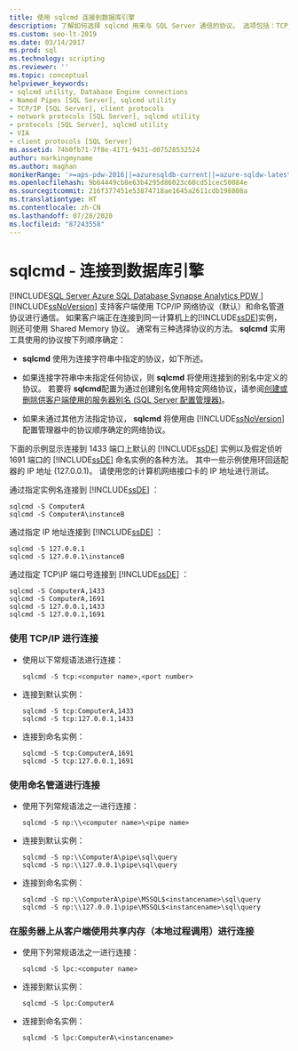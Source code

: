 ```yaml
---
title: 使用 sqlcmd 连接到数据库引擎
description: 了解如何选择 sqlcmd 用来与 SQL Server 通信的协议。 选项包括：TCP/IP、命名管道和共享内存。
ms.custom: seo-lt-2019
ms.date: 03/14/2017
ms.prod: sql
ms.technology: scripting
ms.reviewer: ''
ms.topic: conceptual
helpviewer_keywords:
- sqlcmd utility, Database Engine connections
- Named Pipes [SQL Server], sqlcmd utility
- TCP/IP [SQL Server], client protocols
- network protocols [SQL Server], sqlcmd utility
- protocols [SQL Server], sqlcmd utility
- VIA
- client protocols [SQL Server]
ms.assetid: 74b0fb71-7f8e-4171-9431-d07528532524
author: markingmyname
ms.author: maghan
monikerRange: '>=aps-pdw-2016||=azuresqldb-current||=azure-sqldw-latest||>=sql-server-2016||=sqlallproducts-allversions||>=sql-server-linux-2017||=azuresqldb-mi-current'
ms.openlocfilehash: 9b64449cb8e63b4295d86023c60cd51cec50084e
ms.sourcegitcommit: 216f377451e53874718ae1645a2611cdb198808a
ms.translationtype: HT
ms.contentlocale: zh-CN
ms.lasthandoff: 07/28/2020
ms.locfileid: "87243558"
---
```

# <a name="sqlcmd---connect-to-the-database-engine"></a>sqlcmd - 连接到数据库引擎
[!INCLUDE[SQL Server Azure SQL Database Synapse Analytics PDW ](../../includes/applies-to-version/sql-asdb-asdbmi-asa-pdw.md)]
  [!INCLUDE[ssNoVersion](../../includes/ssnoversion-md.md)] 支持客户端使用 TCP/IP 网络协议（默认）和命名管道协议进行通信。 如果客户端正在连接到同一计算机上的[!INCLUDE[ssDE](../../includes/ssde-md.md)]实例，则还可使用 Shared Memory 协议。 通常有三种选择协议的方法。 **sqlcmd** 实用工具使用的协议按下列顺序确定：  
  
-   **sqlcmd** 使用为连接字符串中指定的协议，如下所述。  
  
-   如果连接字符串中未指定任何协议，则 **sqlcmd** 将使用连接到的别名中定义的协议。 若要将 **sqlcmd**配置为通过创建别名使用特定网络协议，请参阅[创建或删除供客户端使用的服务器别名 (SQL Server 配置管理器)](../../database-engine/configure-windows/create-or-delete-a-server-alias-for-use-by-a-client.md)。  
  
-   如果未通过其他方法指定协议， **sqlcmd** 将使用由 [!INCLUDE[ssNoVersion](../../includes/ssnoversion-md.md)] 配置管理器中的协议顺序确定的网络协议。  
  
 下面的示例显示连接到 1433 端口上默认的 [!INCLUDE[ssDE](../../includes/ssde-md.md)] 实例以及假定侦听 1691 端口的 [!INCLUDE[ssDE](../../includes/ssde-md.md)] 命名实例的各种方法。 其中一些示例使用环回适配器的 IP 地址 (127.0.0.1)。 请使用您的计算机网络接口卡的 IP 地址进行测试。  
  
 通过指定实例名连接到 [!INCLUDE[ssDE](../../includes/ssde-md.md)] ：  
  
```  
sqlcmd -S ComputerA  
sqlcmd -S ComputerA\instanceB  
```  
  
 通过指定 IP 地址连接到 [!INCLUDE[ssDE](../../includes/ssde-md.md)] ：  
  
```  
sqlcmd -S 127.0.0.1  
sqlcmd -S 127.0.0.1\instanceB  
```  
  
 通过指定 TCP\IP 端口号连接到 [!INCLUDE[ssDE](../../includes/ssde-md.md)] ：  
  
```  
sqlcmd -S ComputerA,1433  
sqlcmd -S ComputerA,1691  
sqlcmd -S 127.0.0.1,1433  
sqlcmd -S 127.0.0.1,1691  
```  
  
### <a name="to-connect-using-tcpip"></a>使用 TCP/IP 进行连接  
  
-   使用以下常规语法进行连接：  
  
    ```  
    sqlcmd -S tcp:<computer name>,<port number>  
    ```  
  
-   连接到默认实例：  
  
    ```  
    sqlcmd -S tcp:ComputerA,1433  
    sqlcmd -S tcp:127.0.0.1,1433  
    ```  
  
-   连接到命名实例：  
  
    ```  
    sqlcmd -S tcp:ComputerA,1691  
    sqlcmd -S tcp:127.0.0.1,1691  
    ```  
  
### <a name="to-connect-using-named-pipes"></a>使用命名管道进行连接  
  
-   使用下列常规语法之一进行连接：  
  
    ```  
    sqlcmd -S np:\\<computer name>\<pipe name>  
    ```  
  
-   连接到默认实例：  
  
    ```  
    sqlcmd -S np:\\ComputerA\pipe\sql\query  
    sqlcmd -S np:\\127.0.0.1\pipe\sql\query  
    ```  
  
-   连接到命名实例：  
  
    ```  
    sqlcmd -S np:\\ComputerA\pipe\MSSQL$<instancename>\sql\query  
    sqlcmd -S np:\\127.0.0.1\pipe\MSSQL$<instancename>\sql\query  
    ```  
  
### <a name="to-connect-using-shared-memory-a-local-procedure-call-from-a-client-on-the-server"></a>在服务器上从客户端使用共享内存（本地过程调用）进行连接  
  
-   使用下列常规语法之一进行连接：  
  
    ```  
    sqlcmd -S lpc:<computer name>  
    ```  
  
-   连接到默认实例：  
  
    ```  
    sqlcmd -S lpc:ComputerA  
    ```  
  
-   连接到命名实例：  
  
    ```  
    sqlcmd -S lpc:ComputerA\<instancename>  
    ```  
  
  
